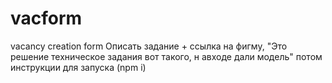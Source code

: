 # vacform
vacancy creation form
Описать задание + ссылка на фигму, "Это решение техническое задания вот такого, н авходе дали модель"
потом инструкции для запуска (npm i)